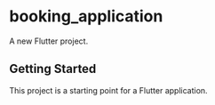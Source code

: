 # booking_application

A new Flutter project.

## Getting Started

This project is a starting point for a Flutter application.

